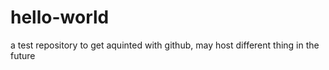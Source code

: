 # hello-world
a test repository to get aquinted with github, may host different thing in the future
